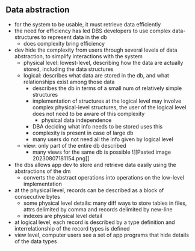 ## Data abstraction
- for the system to be usable, it must retrieve data efficiently
- the need for efficiency has led DBS developers to use complex data-structures to represent data in the db
	- does complexity bring efficiency
- dev hide the complexity from users through several levels of data abstraction, to simplify interactions with the system
	- physical level: lowest-level, describing how the data are actually stored, including the data structures
	- logical: describes what data are stored in the db, and what relationships exist among those data
		- describes the db in terms of a small num of relatively simple structures
		- implementation of structures at the logical level may involve complex physical-level structures, the user of the logical level does not need to be aware of this complexity
			- physical data independence
		- DBA deciding what info needs to be stored uses this
		- complexity is present in case of large db
		- many users do not need all the info given by logical level
	- view: only part of the entire db described
		- many views for the same db is possible
![[Pasted image 20230807181154.png]]
- the dbs allows app dev to store and retrieve data easily using the abstractions of the dm 
	- converts the abstract operations into operations on the low-level implementation
- at the physical level, records can be described as a block of consecutive bytes
	- some physical level details: many diff ways to store tables in files, attrs delimited by comma and records delimited by new-line
	- indexes are physical level detail
- at logical level, each record is described by a type definition and interrelationship of the record types is defined
- view level, computer users see a set of app programs that hide details of the data types